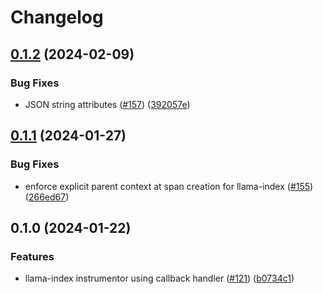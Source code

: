 # Changelog

## [0.1.2](https://github.com/Arize-ai/openinference/compare/python-openinference-instrumentation-llama-index-v0.1.1...python-openinference-instrumentation-llama-index-v0.1.2) (2024-02-09)


### Bug Fixes

* JSON string attributes ([#157](https://github.com/Arize-ai/openinference/issues/157)) ([392057e](https://github.com/Arize-ai/openinference/commit/392057ecf4b601c5d8149697b4b8b3e91a2a2af6))

## [0.1.1](https://github.com/Arize-ai/openinference/compare/python-openinference-instrumentation-llama-index-v0.1.0...python-openinference-instrumentation-llama-index-v0.1.1) (2024-01-27)


### Bug Fixes

* enforce explicit parent context at span creation for llama-index ([#155](https://github.com/Arize-ai/openinference/issues/155)) ([266ed67](https://github.com/Arize-ai/openinference/commit/266ed679ae44d5de12c85eda18cc9842355b9d46))

## 0.1.0 (2024-01-22)


### Features

* llama-index instrumentor using callback handler ([#121](https://github.com/Arize-ai/openinference/issues/121)) ([b0734c1](https://github.com/Arize-ai/openinference/commit/b0734c181e5a5c0e06d3a76bcbca893cd8dece0d))
